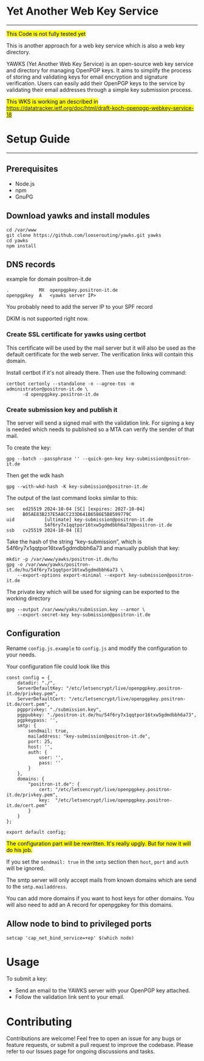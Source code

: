 # Yet Another Web Key Service
---------------------------
<mark>This Code is not fully tested yet</mark>

This is another approach for a web key service which is also a web key directory.

YAWKS (Yet Another Web Key Service) is an open-source web key service and directory for managing OpenPGP keys. It aims to simplify the process of storing and validating keys for email encryption and signature verification. Users can easily add their OpenPGP keys to the service by validating their email addresses through a simple key submission process.

<mark>This WKS is working an described in https://datatracker.ietf.org/doc/html/draft-koch-openpgp-webkey-service-18</mark>

# Setup Guide
------------

## Prerequisites
- Node.js
- npm 
- GnuPG 

## Download yawks and install modules

```
cd /var/www
git clone https://github.com/looserouting/yawks.git yawks
cd yawks
npm install
```

## DNS records

example for domain positron-it.de

```
.           MX  openpgpkey.positron-it.de
openpgpkey  A   <yawks server IP>
```

You probably need to add the server IP to your SPF record

DKIM is not supported right now.

### Create SSL certificate for yawks using certbot
This certificate will be used by the mail server but it will also be used as the default certificate for the web server. The verification links will contain this domain.

Install certbot if it's not already there.
Then use the following command:

```
certbot certonly --standalone -n --agree-tos -m administrator@positron-it.de \
      -d openpgpkey.positron-it.de
```

### Create submission key and publish it
The server will send a signed mail with the validation link. For signing a key is needed which  needs to published so a MTA can verify the sender of that mail. 

To create the key:
```
gpg --batch --passphrase '' --quick-gen-key key-submission@positron-it.de
```

Then get the wdk hash

```
gpg --with-wkd-hash -K key-submission@positron-it.de
```

The output of the last command looks similar to this:
```
sec   ed25519 2024-10-04 [SC] [expires: 2027-10-04]
      B05AE83B237E5A8CC233D641B6586E5B8599779C
uid           [ultimate] key-submission@positron-it.de
              54f6ry7x1qqtpor16txw5gdmdbbh6a73@positron-it.de
ssb   cv25519 2024-10-04 [E]

```

Take the hash of the string “key-submission”, which is 54f6ry7x1qqtpor16txw5gdmdbbh6a73 and manually publish that key:

```
mkdir -p /var/www/yawks/positron-it.de/hu
gpg -o /var/www/yawks/positron-it.de/hu/54f6ry7x1qqtpor16txw5gdmdbbh6a73 \
    --export-options export-minimal --export key-submission@positron-it.de
```

The private key which will be used for signing can be exported to the working directory

```
gpg --output /var/www/yaks/submission.key --armor \
    --export-secret-key key-submission@positron-it.de
```

## Configuration

Rename `config.js.example` to `config.js` and modify the configuration to your needs.

Your configuration file could look like this
```
const config = {
    datadir: "./",
    ServerDefaultKey: "/etc/letsencrypt/live/openpgpkey.positron-it.de/privkey.pem",
    ServerDefaultCert: "/etc/letsencrypt/live/openpgpkey.positron-it.de/cert.pem",
    pgpprivkey: "./submission.key",
    pgppubkey: "./positron-it.de/hu/54f6ry7x1qqtpor16txw5gdmdbbh6a73",
    pgpkeypass: '',
    smtp: {
        sendmail: true,
        mailaddress: "key-submission@positron-it.de",
        port: 25,
        host: '', 
        auth: {
            user: '',
            pass: ''
        }
    },
    domains: {
        "positron-it.de": {
            cert: "/etc/letsencrypt/live/openpgpkey.positron-it.de/privkey.pem",
            key:  "/etc/letsencrypt/live/openpgpkey.positron-it.de/cert.pem"
        }
    }
};

export default config;
```

<mark>The configuration part will be rewritten. It's really upgly. But for now it will do his job.</mark>

If you set the `sendmail: true` in the `smtp` section then `host`, `port` and `auth` will be ignored.

The smtp server will only accept mails from known domains which are send to the `smtp.mailaddress`.

You can add more domains if you want to host keys for other domains. You will also need to add an A record for openpgpkey for this domains.

## Allow node to bind to privileged ports

```
setcap 'cap_net_bind_service=+ep' $(which node)
```

# Usage

To submit a key:

- Send an email to the YAWKS server with your OpenPGP key attached.
- Follow the validation link sent to your email. 

# Contributing

Contributions are welcome! Feel free to open an issue for any bugs or feature requests, or submit a pull request to improve the codebase. Please refer to our Issues page for ongoing discussions and tasks.